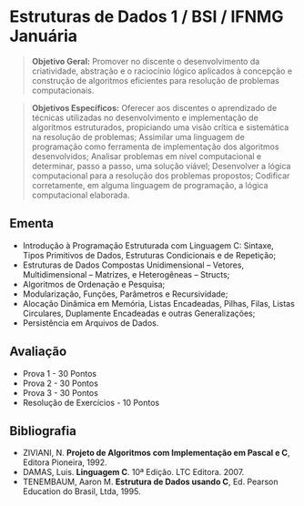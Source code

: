 # Estruturas de Dados 1 / BSI / IFNMG Januária
 
> **Objetivo Geral:** Promover no discente o desenvolvimento da criatividade, abstração e o raciocínio lógico aplicados à concepção e construção de algoritmos eficientes para resolução de problemas computacionais.

> **Objetivos Específicos:** Oferecer aos discentes o aprendizado de técnicas utilizadas no desenvolvimento e implementação de algoritmos estruturados, propiciando uma visão crítica e sistemática na resolução de problemas; Assimilar uma linguagem de programação como ferramenta de implementação dos algoritmos desenvolvidos; Analisar problemas em nível computacional e determinar, passo a passo, uma solução viável; Desenvolver a lógica computacional para a resolução dos problemas propostos; Codificar corretamente, em alguma linguagem de programação, a lógica computacional elaborada.

## Ementa
* Introdução à Programação Estruturada com Linguagem C: Sintaxe, Tipos Primitivos de Dados, Estruturas Condicionais e de Repetição;
* Estruturas de Dados Compostas Unidimensional – Vetores, Multidimensional – Matrizes, e Heterogêneas – Structs; 
* Algoritmos de Ordenação e Pesquisa; 
* Modularização, Funções, Parâmetros e Recursividade; 
* Alocação Dinâmica em Memória, Listas Encadeadas, Pilhas, Filas, Listas Circulares, Duplamente Encadeadas e outras Generalizações; 
* Persistência em Arquivos de Dados.

## Avaliação

* Prova 1 - 30 Pontos
* Prova 2 - 30 Pontos
* Prova 3 - 30 Pontos
* Resolução de Exercícios - 10 Pontos

## Bibliografia

* ZIVIANI, N. **Projeto de Algoritmos com Implementação em Pascal e C**, Editora Pioneira, 1992.
* DAMAS, Luis. **Linguagem C**. 10ª Edição. LTC Editora. 2007.
* TENEMBAUM, Aaron M. **Estrutura de Dados usando C**, Ed. Pearson Education do Brasil, Ltda, 1995.
